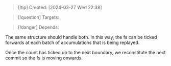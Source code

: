 
>[!tip] Created: [2024-03-27 Wed 22:38]

>[!question] Targets: 

>[!danger] Depends: 

The same structure should handle both.
In this way, the fs can be ticked forwards at each batch of accumulations that is being replayed.

Once the count has ticked up to the next boundary, we reconstitute the next commit so the fs is moving onwards.